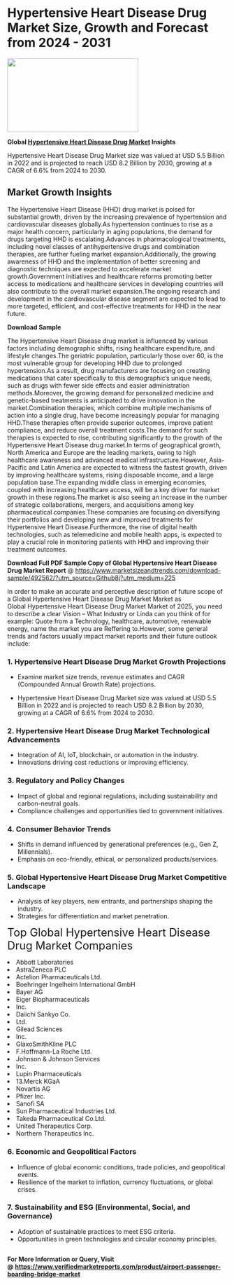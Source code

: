 <H1>Hypertensive Heart Disease Drug Market Size, Growth and Forecast from 2024 - 2031</H1><img class="aligncenter size-medium wp-image-584254" src="https://thirdeyenews.in/wp-content/uploads/2024/09/Global-Market-Research-300x168.jpeg" alt="" width="300" height="168" /><p><strong>Global&nbsp;<a href="https://www.marketsizeandtrends.com/download-sample/492562/?utm_source=Github8j?utm_medium=225">Hypertensive Heart Disease Drug Market</a> Insights</strong></p><p>Hypertensive Heart Disease Drug Market size was valued at USD 5.5 Billion in 2022 and is projected to reach USD 8.2 Billion by 2030, growing at a CAGR of 6.6% from 2024 to 2030.</p><p><h2>Market Growth Insights</h2> <p>The Hypertensive Heart Disease (HHD) drug market is poised for substantial growth, driven by the increasing prevalence of hypertension and cardiovascular diseases globally.As hypertension continues to rise as a major health concern, particularly in aging populations, the demand for drugs targeting HHD is escalating.Advances in pharmacological treatments, including novel classes of antihypertensive drugs and combination therapies, are further fueling market expansion.Additionally, the growing awareness of HHD and the implementation of better screening and diagnostic techniques are expected to accelerate market growth.Government initiatives and healthcare reforms promoting better access to medications and healthcare services in developing countries will also contribute to the overall market expansion.The ongoing research and development in the cardiovascular disease segment are expected to lead to more targeted, efficient, and cost-effective treatments for HHD in the near future.</p> <p><strong>Download Sample</strong></p> <p>The Hypertensive Heart Disease drug market is influenced by various factors including demographic shifts, rising healthcare expenditure, and lifestyle changes.The geriatric population, particularly those over 60, is the most vulnerable group for developing HHD due to prolonged hypertension.As a result, drug manufacturers are focusing on creating medications that cater specifically to this demographic’s unique needs, such as drugs with fewer side effects and easier administration methods.Moreover, the growing demand for personalized medicine and genetic-based treatments is anticipated to drive innovation in the market.Combination therapies, which combine multiple mechanisms of action into a single drug, have become increasingly popular for managing HHD.These therapies often provide superior outcomes, improve patient compliance, and reduce overall treatment costs.The demand for such therapies is expected to rise, contributing significantly to the growth of the Hypertensive Heart Disease drug market.In terms of geographical growth, North America and Europe are the leading markets, owing to high healthcare awareness and advanced medical infrastructure.However, Asia-Pacific and Latin America are expected to witness the fastest growth, driven by improving healthcare systems, rising disposable income, and a large population base.The expanding middle class in emerging economies, coupled with increasing healthcare access, will be a key driver for market growth in these regions.The market is also seeing an increase in the number of strategic collaborations, mergers, and acquisitions among key pharmaceutical companies.These companies are focusing on diversifying their portfolios and developing new and improved treatments for Hypertensive Heart Disease.Furthermore, the rise of digital health technologies, such as telemedicine and mobile health apps, is expected to play a crucial role in monitoring patients with HHD and improving their treatment outcomes.</p> <p><span class=""><strong>Download Full PDF Sample Copy of Global Hypertensive Heart Disease Drug Market Report</strong> @ <a href="https://www.marketsizeandtrends.com/download-sample/492562/?utm_source=Github8j?utm_medium=225" target="_blank">https://www.marketsizeandtrends.com/download-sample/492562/?utm_source=Github8j?utm_medium=225</a></span></p><p>In order to make an accurate and perceptive description of future scope of a Global&nbsp;Hypertensive Heart Disease Drug Market Market as Global&nbsp;Hypertensive Heart Disease Drug Market Market of 2025, you need to describe a clear Vision &ndash; What Industry or Linda can you think of for example: Quote from a Technology, healthcare, automotive, renewable energy, name the market you are Reffering to.However, some general trends and factors usually impact market reports and their future outlook include:</p><h3>1.&nbsp;<strong>Hypertensive Heart Disease Drug Market Growth Projections</strong></h3><ul><li>Examine market size trends, revenue estimates and CAGR (Compounded Annual Growth Rate) projections.</li><li><p>Hypertensive Heart Disease Drug Market size was valued at USD 5.5 Billion in 2022 and is projected to reach USD 8.2 Billion by 2030, growing at a CAGR of 6.6% from 2024 to 2030.</p></li></ul><h3>2.&nbsp;<strong>Hypertensive Heart Disease Drug Market Technological Advancements</strong></h3><ul><li>Integration of AI, IoT, blockchain, or automation in the industry.</li><li>Innovations driving cost reductions or improving efficiency.</li></ul><h3>3.&nbsp;<strong>Regulatory and Policy Changes</strong></h3><ul><li>Impact of global and regional regulations, including sustainability and carbon-neutral goals.</li><li>Compliance challenges and opportunities tied to government initiatives.</li></ul><h3>4.&nbsp;<strong>Consumer Behavior Trends</strong></h3><ul><li>Shifts in demand influenced by generational preferences (e.g., Gen Z, Millennials).</li><li>Emphasis on eco-friendly, ethical, or personalized products/services.</li></ul><h3>5.&nbsp;<strong>Global Hypertensive Heart Disease Drug Market Competitive Landscape</strong></h3><ul><li>Analysis of key players, new entrants, and partnerships shaping the industry.</li><li>Strategies for differentiation and market penetration.</li></ul><p data-pm-slice="1 1 []"><span style="color: inherit; font-family: inherit; font-size: 25px;">Top Global Hypertensive Heart Disease Drug Market Companies</span></p><div class="" data-test-id=""><p><li>Abbott Laboratories</li><li> AstraZeneca PLC</li><li> Actelion Pharmaceuticals Ltd.</li><li> Boehringer Ingelheim International GmbH</li><li> Bayer AG</li><li> Eiger Biopharmaceuticals</li><li> Inc.</li><li> Daiichi Sankyo Co.</li><li> Ltd.</li><li> Gilead Sciences</li><li> Inc.</li><li> GlaxoSmithKline PLC</li><li> F.Hoffmann-La Roche Ltd.</li><li> Johnson & Johnson Services</li><li> Inc.</li><li> Lupin Pharmaceuticals</li><li> 13.Merck KGaA</li><li> Novartis AG</li><li> Pfizer Inc.</li><li> Sanofi SA</li><li> Sun Pharmaceutical Industries Ltd.</li><li> Takeda Pharmaceutical Co.Ltd.</li><li> United Therapeutics Corp.</li><li> Northern Therapeutics Inc.</li></p></div><h3>6.&nbsp;<strong>Economic and Geopolitical Factors</strong></h3><ul><li>Influence of global economic conditions, trade policies, and geopolitical events.</li><li>Resilience of the market to inflation, currency fluctuations, or global crises.</li></ul><h3>7.&nbsp;<strong>Sustainability and ESG (Environmental, Social, and Governance)</strong></h3><ul><li>Adoption of sustainable practices to meet ESG criteria.</li><li>Opportunities in green technologies and circular economy principles.</li></ul><h2><strong style="font-size: 14px;">For More Information or Query, Visit @&nbsp;</strong><a style="background-color: #ffffff; font-size: 14px;" href="https://www.marketsizeandtrends.com/report/hypertensive-heart-disease-drug-market/" target="_blank">https://www.verifiedmarketreports.com/product/airport-passenger-boarding-bridge-market</a></h2>